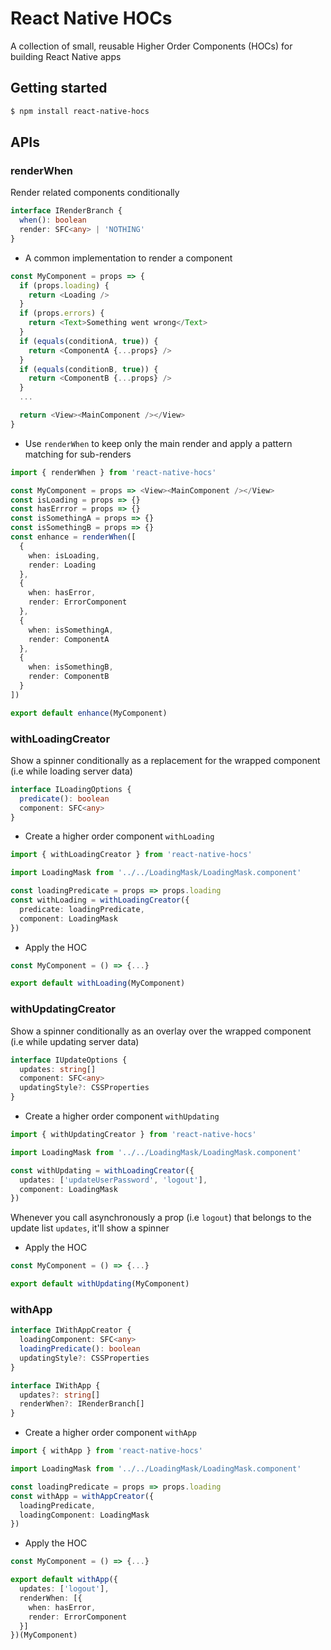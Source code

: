 # React Native HOCs

A collection of small, reusable Higher Order Components (HOCs) for building React Native apps

## Getting started

```sh
$ npm install react-native-hocs
```

## APIs

### renderWhen

Render related components conditionally

```ts
interface IRenderBranch {
  when(): boolean
  render: SFC<any> | 'NOTHING'
}
```

* A common implementation to render a component

```ts
const MyComponent = props => {
  if (props.loading) {
    return <Loading />
  }
  if (props.errors) {
    return <Text>Something went wrong</Text>
  }
  if (equals(conditionA, true)) {
    return <ComponentA {...props} />
  }
  if (equals(conditionB, true)) {
    return <ComponentB {...props} />
  }
  ...

  return <View><MainComponent /></View>
}
```
* Use `renderWhen` to keep only the main render and apply a pattern matching for sub-renders

```ts
import { renderWhen } from 'react-native-hocs'

const MyComponent = props => <View><MainComponent /></View>
const isLoading = props => {}
const hasErrror = props => {}
const isSomethingA = props => {}
const isSomethingB = props => {}
const enhance = renderWhen([
  {
    when: isLoading,
    render: Loading
  },
  {
    when: hasError,
    render: ErrorComponent
  },
  {
    when: isSomethingA,
    render: ComponentA
  },
  {
    when: isSomethingB,
    render: ComponentB
  }
])

export default enhance(MyComponent)
```

### withLoadingCreator

Show a spinner conditionally as a replacement for the wrapped component (i.e while loading server data)

```ts
interface ILoadingOptions {
  predicate(): boolean
  component: SFC<any>
}
```

* Create a higher order component `withLoading`

```ts
import { withLoadingCreator } from 'react-native-hocs'

import LoadingMask from '../../LoadingMask/LoadingMask.component'

const loadingPredicate = props => props.loading
const withLoading = withLoadingCreator({
  predicate: loadingPredicate,
  component: LoadingMask
})
```

* Apply the HOC

```ts
const MyComponent = () => {...}

export default withLoading(MyComponent)
```

### withUpdatingCreator

Show a spinner conditionally as an overlay over the wrapped component (i.e while updating server data)

```ts
interface IUpdateOptions {
  updates: string[]
  component: SFC<any>
  updatingStyle?: CSSProperties
}
```

* Create a higher order component `withUpdating`

```ts
import { withUpdatingCreator } from 'react-native-hocs'

import LoadingMask from '../../LoadingMask/LoadingMask.component'

const withUpdating = withLoadingCreator({
  updates: ['updateUserPassword', 'logout'],
  component: LoadingMask
})
```

Whenever you call asynchronously a prop (i.e `logout`) that belongs to the update list `updates`, it'll show a spinner

* Apply the HOC

```ts
const MyComponent = () => {...}

export default withUpdating(MyComponent)
```

### withApp

```ts
interface IWithAppCreator {
  loadingComponent: SFC<any>
  loadingPredicate(): boolean
  updatingStyle?: CSSProperties
}
```

```ts
interface IWithApp {
  updates?: string[]
  renderWhen?: IRenderBranch[]
}
```

* Create a higher order component `withApp`

```ts
import { withApp } from 'react-native-hocs'

import LoadingMask from '../../LoadingMask/LoadingMask.component'

const loadingPredicate = props => props.loading
const withApp = withAppCreator({
  loadingPredicate,
  loadingComponent: LoadingMask
})
```

* Apply the HOC

```ts
const MyComponent = () => {...}

export default withApp({
  updates: ['logout'],
  renderWhen: [{
    when: hasError,
    render: ErrorComponent
  }]
})(MyComponent)
```
